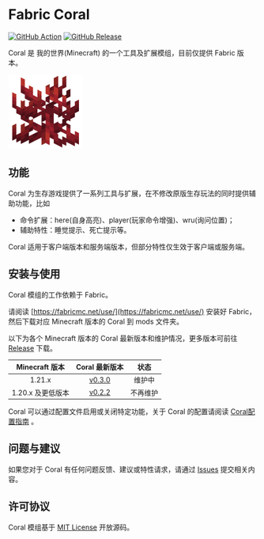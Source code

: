 # Fabric Coral

[![GitHub Action](https://github.com/UnknownBuild/Coral/workflows/Build/badge.svg)](https://github.com/UnknownBuild/Coral/actions/workflows/main.yaml)
[![GitHub Release](https://img.shields.io/github/v/release/UnknownBuild/Coral)](https://github.com/UnknownBuild/Coral/releases)

Coral 是 我的世界(Minecraft) 的一个工具及扩展模组，目前仅提供 Fabric 版本。

![coral](src/main/resources/assets/coral/icon.png)

## 功能

Coral 为生存游戏提供了一系列工具与扩展，在不修改原版生存玩法的同时提供辅助功能，比如

- 命令扩展：here(自身高亮)、player(玩家命令增强)、wru(询问位置)；
- 辅助特性：睡觉提示、死亡提示等。

Coral 适用于客户端版本和服务端版本，但部分特性仅生效于客户端或服务端。

## 安装与使用

Coral 模组的工作依赖于 Fabric。

请阅读 [https://fabricmc.net/use/](https://fabricmc.net/use/) 安装好 Fabric，然后下载对应 Minecraft 版本的 Coral 到 mods
文件夹。

以下为各个 Minecraft 版本的 Coral
最新版本和维护情况，更多版本可前往 [Release](https://github.com/UnknownBuild/Coral/releases/) 下载。

| Minecraft 版本 |                             Coral 最新版本                              |  状态  |
|:------------:|:-------------------------------------------------------------------:|:----:|
|    1.21.x    | [v0.3.0](https://github.com/UnknownBuild/Coral/releases/tag/v0.3.0) | 维护中  |
| 1.20.x 及更低版本 |  [v0.2.2](https://github.com/UnknownBuild/Coral/releases/tag/v0.x)  | 不再维护 |

Coral 可以通过配置文件启用或关闭特定功能，关于 Coral
的配置请阅读 [Coral配置指南](https://github.com/UnknownBuild/Coral/blob/master/docs/config_zh.md) 。

## 问题与建议

如果您对于 Coral 有任何问题反馈、建议或特性请求，请通过 [Issues](https://github.com/UnknownBuild/Coral/issues) 提交相关内容。

## 许可协议

Coral 模组基于 [MIT License](https://github.com/UnknownBuild/Coral/blob/master/LICENSE) 开放源码。
